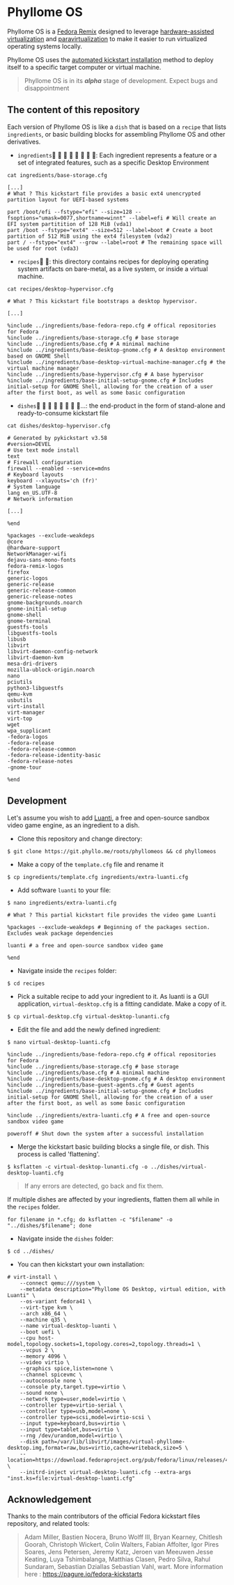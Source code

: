 # Phyllome OS

Phyllome OS is a [Fedora Remix](https://fedoraproject.org/wiki/Remix) designed to leverage [hardware-assisted virtualization](https://wiki.phyllo.me/virt/lexicon#hardware-assisted-virtualization) and [paravirtualization](https://wiki.phyllo.me/virt/lexicon#paravirtualization) to make it easier to run virtualized operating systems locally.

Phyllome OS uses the [automated kickstart installation](https://pykickstart.readthedocs.io/en/latest/kickstart-docs.html#chapter-1-introduction) method to deploy itself to a specific target computer or virtual machine.

> Phyllome OS is in its ***alpha*** stage of development. Expect bugs and disappointment

## The content of this repository

Each version of Phyllome OS is like a `dish` that is based on a `recipe` that lists `ingredients`, or basic building blocks for assembling Phyllome OS and other derivatives.

* `ingredients`🥑 🥥 🥭 🥝 🥦 🥬 🥒 🧄: Each ingredient represents a feature or a set of integrated features, such as a specific Desktop Environment

`cat ingredients/base-storage.cfg`

```
[...]
# What ? This kickstart file provides a basic ext4 unencrypted partition layout for UEFI-based systems

part /boot/efi --fstype="efi" --size=128 --fsoptions="umask=0077,shortname=winnt" --label=efi # Will create an EFI system partitition of 128 MiB (vda1)
part /boot --fstype="ext4" --size=512 --label=boot # Create a boot partition of 512 MiB using the ext4 filesystem (vda2)
part / --fstype="ext4" --grow --label=root # The remaining space will be used for root (vda3)
```

* `recipes`🧾 🧩: this directory contains recipes for deploying operating system artifacts on bare-metal, as a live system, or inside a virtual machine.

`cat recipes/desktop-hypervisor.cfg`

```
# What ? This kickstart file bootstraps a desktop hypervisor.

[...]

%include ../ingredients/base-fedora-repo.cfg # offical repositories for Fedora
%include ../ingredients/base-storage.cfg # base storage
%include ../ingredients/base.cfg # A minimal machine
%include ../ingredients/base-desktop-gnome.cfg # A desktop environment based on GNOME Shell
%include ../ingredients/base-desktop-virtual-machine-manager.cfg # the virtual machine manager
%include ../ingredients/base-hypervisor.cfg # A base hypervisor
%include ../ingredients/base-initial-setup-gnome.cfg # Includes initial-setup for GNOME Shell, allowing for the creation of a user after the first boot, as well as some basic configuration
```

* `dishes`🥨 🥐 🥖 🥧 🥞 🥯 🧆 🧁...: the end-product in the form of stand-alone and ready-to-consume kickstart file

`cat dishes/desktop-hypervisor.cfg`

```
# Generated by pykickstart v3.58
#version=DEVEL
# Use text mode install
text
# Firewall configuration
firewall --enabled --service=mdns
# Keyboard layouts
keyboard --xlayouts='ch (fr)'
# System language
lang en_US.UTF-8
# Network information

[...]

%end

%packages --exclude-weakdeps
@core
@hardware-support
NetworkManager-wifi
dejavu-sans-mono-fonts
fedora-remix-logos
firefox
generic-logos
generic-release
generic-release-common
generic-release-notes
gnome-backgrounds.noarch
gnome-initial-setup
gnome-shell
gnome-terminal
guestfs-tools
libguestfs-tools
libusb
libvirt
libvirt-daemon-config-network
libvirt-daemon-kvm
mesa-dri-drivers
mozilla-ublock-origin.noarch
nano
pciutils
python3-libguestfs
qemu-kvm
usbutils
virt-install
virt-manager
virt-top
wget
wpa_supplicant
-fedora-logos
-fedora-release
-fedora-release-common
-fedora-release-identity-basic
-fedora-release-notes
-gnome-tour

%end
```

## Development

Let's assume you wish to add [Luanti](https://www.luanti.org/), a free and open-source sandbox video game engine, as an ingredient to a dish.

* Clone this repository and change directory:

```
$ git clone https://git.phyllo.me/roots/phyllomeos && cd phyllomeos
```

* Make a copy of the `template.cfg` file and rename it

```
$ cp ingredients/template.cfg ingredients/extra-luanti.cfg
```

* Add software `luanti` to your file:

```
$ nano ingredients/extra-luanti.cfg
```

```
# What ? This partial kickstart file provides the video game Luanti

%packages --exclude-weakdeps # Beginning of the packages section. Excludes weak package dependencies

luanti # a free and open-source sandbox video game

%end
```

* Navigate inside the `recipes` folder:

```
$ cd recipes
```

* Pick a suitable recipe to add your ingredient to it. As luanti is a GUI application, `virtual-desktop.cfg` is a fitting candidate. Make a copy of it.

```
$ cp virtual-desktop.cfg virtual-desktop-lunanti.cfg
```

* Edit the file and add the newly defined ingredient:

```
$ nano virtual-desktop-luanti.cfg
```

```
%include ../ingredients/base-fedora-repo.cfg # offical repositories for Fedora
%include ../ingredients/base-storage.cfg # base storage
%include ../ingredients/base.cfg # A minimal machine
%include ../ingredients/base-desktop-gnome.cfg # A desktop environment
%include ../ingredients/base-guest-agents.cfg # Guest agents
%include ../ingredients/base-initial-setup-gnome.cfg # Includes initial-setup for GNOME Shell, allowing for the creation of a user after the first boot, as well as some basic configuration

%include ../ingredients/extra-luanti.cfg # A free and open-source sandbox video game

poweroff # Shut down the system after a successful installation
```

* Merge the kickstart basic building blocks a single file, or dish. This process is called 'flattening'.

```
$ ksflatten -c virtual-desktop-lunanti.cfg -o ../dishes/virtual-desktop-luanti.cfg
```

> If any errors are detected, go back and fix them.

If multiple dishes are affected by your ingredients, flatten them all while in the `recipes` folder.

```
for filename in *.cfg; do ksflatten -c "$filename" -o "../dishes/$filename"; done
```

* Navigate inside the `dishes` folder:

```
$ cd ../dishes/
```

* You can then kickstart your own installation:

```
# virt-install \
    --connect qemu:///system \
    --metadata description="Phyllome OS Desktop, virtual edition, with Luanti" \
    --os-variant fedora41 \
    --virt-type kvm \
    --arch x86_64 \
    --machine q35 \
    --name virtual-desktop-luanti \
    --boot uefi \
    --cpu host-model,topology.sockets=1,topology.cores=2,topology.threads=1 \
    --vcpus 2 \
    --memory 4096 \
    --video virtio \
    --graphics spice,listen=none \
    --channel spicevmc \
    --autoconsole none \
    --console pty,target.type=virtio \
    --sound none \
    --network type=user,model=virtio \
    --controller type=virtio-serial \
    --controller type=usb,model=none \
    --controller type=scsi,model=virtio-scsi \
    --input type=keyboard,bus=virtio \
    --input type=tablet,bus=virtio \
    --rng /dev/urandom,model=virtio \
    --disk path=/var/lib/libvirt/images/virtual-phyllome-desktop.img,format=raw,bus=virtio,cache=writeback,size=5 \
    --location=https://download.fedoraproject.org/pub/fedora/linux/releases/42/Everything/x86_64/os/ \
    --initrd-inject virtual-desktop-luanti.cfg --extra-args "inst.ks=file:virtual-desktop-luanti.cfg"
```

## Acknowledgement

Thanks to the main contributors of the official Fedora kickstart files repository, and related tools:

> Adam Miller, Bastien Nocera, Bruno Wolff III, Bryan Kearney, Chitlesh Goorah, Christoph Wickert, Colin Walters, Fabian Affolter, Igor Pires Soares, Jens Petersen, Jeremy Katz, Jeroen van Meeuwen Jesse Keating, Luya Tshimbalanga, Matthias Clasen, Pedro Silva, Rahul Sundaram, Sebastian Dziallas Sebastian Vahl, wart. More information here : https://pagure.io/fedora-kickstarts